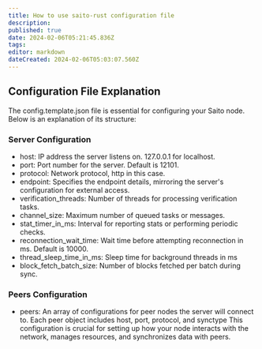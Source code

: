 ```yaml
---
title: How to use saito-rust configuration file
description: 
published: true
date: 2024-02-06T05:21:45.836Z
tags: 
editor: markdown
dateCreated: 2024-02-06T05:03:07.560Z
---
```


## Configuration File Explanation
The config.template.json file is essential for configuring your Saito node. Below is an explanation of its structure:

### Server Configuration
- host: IP address the server listens on. 127.0.0.1 for localhost.
- port: Port number for the server. Default is 12101.
- protocol: Network protocol, http in this case.
- endpoint: Specifies the endpoint details, mirroring the server's configuration for external access.
- verification_threads: Number of threads for processing verification tasks.
- channel_size: Maximum number of queued tasks or messages.
- stat_timer_in_ms: Interval for reporting stats or performing periodic checks.
- reconnection_wait_time: Wait time before attempting reconnection in ms. Default is 10000.
- thread_sleep_time_in_ms: Sleep time for background threads in ms
- block_fetch_batch_size: Number of blocks fetched per batch during sync.

### Peers Configuration
- peers: An array of configurations for peer nodes the server will connect to.
Each peer object includes host, port, protocol, and synctype
This configuration is crucial for setting up how your node interacts with the network, manages resources, and synchronizes data with peers.

